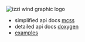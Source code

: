 ![izzi wind graphic logo](/izzi-wind-square-v2.png)
* simplified api docs [mcss](https://bdekoz.github.io/izzi/html/mcss/)
* detailed api docs [doxygen](https://bdekoz.github.io/izzi/html/doxygen/)
* [examples](../examples/)

